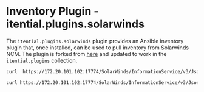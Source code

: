 # Inventory Plugin - itential.plugins.solarwinds

The `itential.plugins.solarwinds` plugin provides an Ansible inventory plugin
that, once installed, can be used to pull inventory from Solarwinds NCM.  The
plugin is forked from
[here](https://github.com/dalrrard/ansible-solarwinds-inventory-plugin) and
updated to work in the `itential.plugins` collection.

```bash
curl  https://172.20.101.102:17774/SolarWinds/InformationService/v3/Json/Query -k -u Admin:Admin@Admin -H "content-type: application/json" -X POST -d '{"query": "SELECT CN.SysName, CN.OSImage, CN.AgentIP, CN.ConnectionProfile, CN.OSVersion, CN.MachineType FROM Cirrus.Nodes CN}"'

curl https://172.20.101.102:17774/SolarWinds/InformationService/v3/Json/Invoke/Cirrus.Nodes/GetConnectionProfile -X POST -H "Content-Type: application/json" -k  -u Admin:Admin@Admin -d '{"id": 1}'
```
